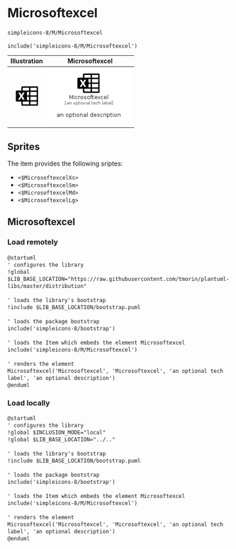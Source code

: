 # Microsoftexcel


```text
simpleicons-8/M/Microsoftexcel
```

```text
include('simpleicons-8/M/Microsoftexcel')
```



| Illustration | Microsoftexcel |
| :---: | :---: |
| ![illustration for Illustration](../../simpleicons-8/M/Microsoftexcel.png) | ![illustration for Microsoftexcel](../../simpleicons-8/M/Microsoftexcel.Local.png) |



## Sprites
The item provides the following sriptes:

- `<$MicrosoftexcelXs>`
- `<$MicrosoftexcelSm>`
- `<$MicrosoftexcelMd>`
- `<$MicrosoftexcelLg>`





## Microsoftexcel

### Load remotely
```plantuml
@startuml
' configures the library
!global $LIB_BASE_LOCATION="https://raw.githubusercontent.com/tmorin/plantuml-libs/master/distribution"

' loads the library's bootstrap
!include $LIB_BASE_LOCATION/bootstrap.puml

' loads the package bootstrap
include('simpleicons-8/bootstrap')

' loads the Item which embeds the element Microsoftexcel
include('simpleicons-8/M/Microsoftexcel')

' renders the element
Microsoftexcel('Microsoftexcel', 'Microsoftexcel', 'an optional tech label', 'an optional description')
@enduml
```

### Load locally
```plantuml
@startuml
' configures the library
!global $INCLUSION_MODE="local"
!global $LIB_BASE_LOCATION="../.."

' loads the library's bootstrap
!include $LIB_BASE_LOCATION/bootstrap.puml

' loads the package bootstrap
include('simpleicons-8/bootstrap')

' loads the Item which embeds the element Microsoftexcel
include('simpleicons-8/M/Microsoftexcel')

' renders the element
Microsoftexcel('Microsoftexcel', 'Microsoftexcel', 'an optional tech label', 'an optional description')
@enduml
```

